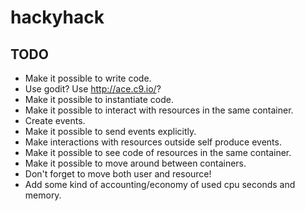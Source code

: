 # hackyhack

## TODO

* Make it possible to write code.
 * Use godit? Use http://ace.c9.io/?
* Make it possible to instantiate code.
* Make it possible to interact with resources in the same container.
* Create events.
* Make it possible to send events explicitly.
* Make interactions with resources outside self produce events.
* Make it possible to see code of resources in the same container.
* Make it possible to move around between containers.
 * Don't forget to move both user and resource!
* Add some kind of accounting/economy of used cpu seconds and memory.
